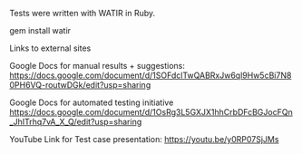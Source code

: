 Tests were written with WATIR in Ruby.

gem install watir

Links to external sites

Google Docs for manual results + suggestions:
https://docs.google.com/document/d/1SOFdclTwQABRxJw6ql9Hw5cBi7N80PH6VQ-routwDGk/edit?usp=sharing

Google Docs for automated testing initiative
https://docs.google.com/document/d/1OsRg3L5GXJX1hhCrbDFcBGJocFQn_JhITrhq7vA_X_Q/edit?usp=sharing

YouTube Link for Test case presentation:
https://youtu.be/y0RP07SjJMs